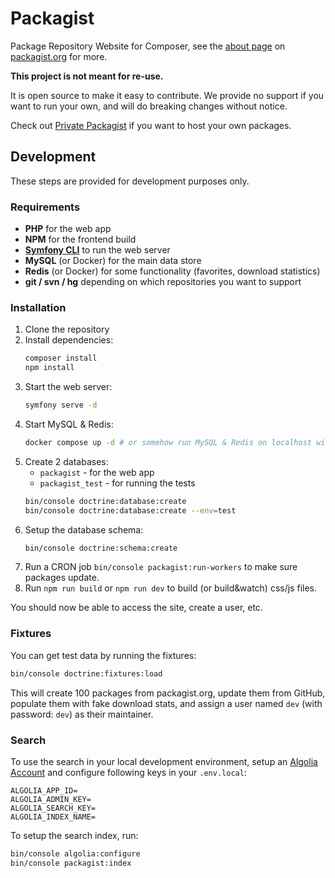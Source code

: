 # Packagist

Package Repository Website for Composer, see the
[about page](https://packagist.org/about) on
[packagist.org](https://packagist.org/) for more.

**This project is not meant for re-use.**

It is open source to make it easy to contribute. We provide no support
if you want to run your own, and will do breaking changes without notice.

Check out [Private Packagist](https://packagist.com/) if you want to
host your own packages.

## Development

These steps are provided for development purposes only.

### Requirements

- **PHP** for the web app
- **NPM** for the frontend build
- **[Symfony CLI](https://symfony.com/download)** to run the web server
- **MySQL** (or Docker) for the main data store
- **Redis** (or Docker) for some functionality (favorites, download statistics)
- **git / svn / hg** depending on which repositories you want to support

### Installation

1. Clone the repository
2. Install dependencies:
   ```bash
   composer install
   npm install
   ```
3. Start the web server:
   ```bash
   symfony serve -d
   ```
4. Start MySQL & Redis:
   ```bash
   docker compose up -d # or somehow run MySQL & Redis on localhost without docker
   ```
5. Create 2 databases:
    - `packagist` - for the web app
    - `packagist_test` - for running the tests
   ```bash
   bin/console doctrine:database:create
   bin/console doctrine:database:create --env=test
   ```
6. Setup the database schema:
   ```bash
   bin/console doctrine:schema:create
   ```
7. Run a CRON job `bin/console packagist:run-workers` to make sure packages update.
8. Run `npm run build` or `npm run dev` to build (or build&watch) css/js files.

You should now be able to access the site, create a user, etc.

### Fixtures

You can get test data by running the fixtures:

```bash
bin/console doctrine:fixtures:load
 ```

This will create 100 packages from packagist.org, update them from GitHub,
populate them with fake download stats, and assign a user named `dev`
(with password: `dev`) as their maintainer.

### Search

To use the search in your local development environment, setup an
[Algolia Account](https://www.algolia.com/) and configure following keys
in your `.env.local`:

```dotenv
ALGOLIA_APP_ID=
ALGOLIA_ADMIN_KEY=
ALGOLIA_SEARCH_KEY=
ALGOLIA_INDEX_NAME=
```

To setup the search index, run:

```bash
bin/console algolia:configure
bin/console packagist:index
```
